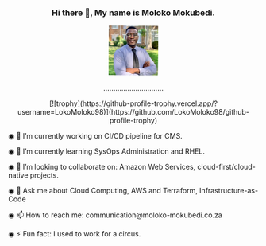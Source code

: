 <div align="center">
<h3> Hi there 👋, My name is Moloko Mokubedi. </h3>
<img src="1675002123086.jpeg" height="100px" width="100px">
  <div>
    <p>..............................</p>
  </div>
  [![trophy](https://github-profile-trophy.vercel.app/?username=LokoMoloko98)](https://github.com/LokoMoloko98/github-profile-trophy)
  <div align="left">
    <p>◉ 🔭 I’m currently working on CI/CD pipeline for CMS.</p>
    <p>◉ 🌱 I’m currently learning SysOps Administration and RHEL.</p>
    <p>◉ 👯 I’m looking to collaborate on: Amazon Web Services, cloud-first/cloud-native projects.</p>
    <p>◉ 💬 Ask me about Cloud Computing, AWS and Terraform, Infrastructure-as-Code</p>
    <p>◉ 📫 How to reach me: communication@moloko-mokubedi.co.za</p>
    <p>◉ ⚡ Fun fact: I used to work for a circus.</p>
   </div>
</div>
